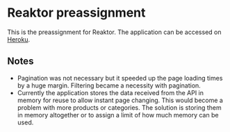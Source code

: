 # Reaktor preassignment

This is the preassignment for Reaktor. The application can be accessed on [Heroku](https://warehouse-stock-app.herokuapp.com/).

## Notes

- Pagination was not necessary but it speeded up the page loading times by a huge margin. Filtering became a necessity with pagination.
- Currently the application stores the data received from the API in memory for reuse to allow instant page changing. This would become a problem with more products or categories. The solution is storing them in memory altogether or to assign a limit of how much memory can be used.